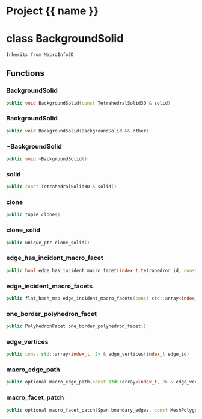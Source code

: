 <script setup>
import {useRoute} from 'vitepress'
const {path} = useRoute()
const tokens = path.split('/')
const words = tokens[2].split('-');
for (let i = 0; i < words.length; i++) {
    words[i] = words[i].charAt(0).toUpperCase() + words[i].slice(1);
    words[i] = words[i].replace('geode', 'Geode')
}
const name = words.join('-');
</script>
# Project {{ name }}

# class BackgroundSolid


```cpp
Inherits from MacroInfo3D
```



## Functions

### BackgroundSolid

```cpp
public void BackgroundSolid(const TetrahedralSolid3D & solid)
```


### BackgroundSolid

```cpp
public void BackgroundSolid(BackgroundSolid && other)
```


### ~BackgroundSolid

```cpp
public void ~BackgroundSolid()
```


### solid

```cpp
public const TetrahedralSolid3D & solid()
```


### clone

```cpp
public tuple clone()
```


### clone_solid

```cpp
public unique_ptr clone_solid()
```


### edge_has_incident_macro_facet

```cpp
public bool edge_has_incident_macro_facet(index_t tetrahedron_id, const std::array<index_t, 2> & edge_vertices)
```


### edge_incident_macro_facets

```cpp
public flat_hash_map edge_incident_macro_facets(const std::array<index_t, 2> & edge_vertices)
```


### one_border_polyhedron_facet

```cpp
public PolyhedronFacet one_border_polyhedron_facet()
```


### edge_vertices

```cpp
public const std::array<index_t, 2> & edge_vertices(index_t edge_id)
```


### macro_edge_path

```cpp
public optional macro_edge_path(const std::array<index_t, 2> & edge_vertices, const MeshEdge & macro_edge)
```


### macro_facet_patch

```cpp
public optional macro_facet_patch(Span boundary_edges, const MeshPolygon & macro_facet)
```




